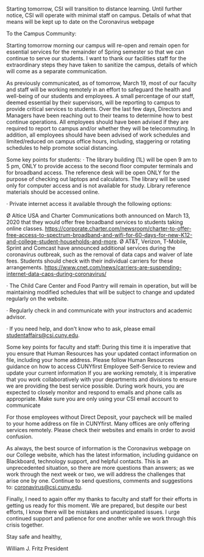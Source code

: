 Starting tomorrow, CSI will transition to distance learning.  Until further notice, CSI will operate with minimal staff on campus. Details of what that means will be kept up to date on the Coronavirus webpage

To the Campus Community:

Starting tomorrow morning our campus will re-open and remain open for essential services for the remainder of Spring semester so that we can continue to serve our students. I want to thank our facilities staff for the extraordinary steps they have taken to sanitize the campus, details of which will come as a separate communication.

As previously communicated, as of tomorrow, March 19, most of our faculty and staff will be working remotely in an effort to safeguard the health and well-being of our students and employees. A small percentage of our staff, deemed essential by their supervisors, will be reporting to campus to provide critical services to students. Over the last few days, Directors and Managers have been reaching out to their teams to determine how to best continue operations. All employees should have been advised if they are required to report to campus and/or whether they will be telecommuting. In addition, all employees should have been advised of work schedules and limited/reduced on campus office hours, including, staggering or rotating schedules to help promote social distancing.

Some key points for students:
·         The library building (1L) will be open 9 am to 5 pm, ONLY to provide access to the second floor computer terminals and for broadband access. The reference desk will be open ONLY for the purpose of checking out laptops and calculators. The library will be used only for computer access and is not available for study. Library reference materials should be accessed online.

·         Private internet access it available through the following options:

Ø  Altice USA and Charter Communications both announced on March 13, 2020 that they would offer free broadband services to students taking online classes.  https://corporate.charter.com/newsroom/charter-to-offer-free-access-to-spectrum-broadband-and-wifi-for-60-days-for-new-K12-and-college-student-households-and-more.
Ø  AT&T, Verizon, T-Mobile, Sprint and Comcast have announced additional services during the coronavirus outbreak, such as the removal of data caps and waiver of late fees.  Students should check with their individual carriers for these arrangements.  https://www.cnet.com/news/carriers-are-suspending-internet-data-caps-during-coronavirus/

·         The Child Care Center and Food Pantry will remain in operation, but will be maintaining modified schedules that will be subject to change and updated regularly on the website.

·         Regularly check in and communicate with your instructors and academic advisor.

·         If you need help, and don't know who to ask, please email studentaffairs@csi.cuny.edu.

Some key points for faculty and staff:
During this time it is imperative that you ensure that Human Resources has your updated contact information on file, including your home address. Please follow Human Resources guidance on how to access CUNYfirst Employee Self-Service to review and update your current information
If you are working remotely, it is imperative that you work collaboratively with your departments and divisions to ensure we are providing the best service possible. During work hours, you are expected to closely monitor and respond to emails and phone calls as appropriate.
Make sure you are only using your CSI email account to communicate

For those employees without Direct Deposit, your paycheck will be mailed to your home address on file in CUNYfirst. Many offices are only offering services remotely. Please check their websites and emails in order to avoid confusion.

As always, the best source of information is the Coronavirus webpage on our College website, which has the latest information, including guidance on Blackboard, technology support, and helpful contacts. This is an unprecedented situation, so there are more questions than answers; as we work through the next week or two, we will address the challenges that arise one by one. Continue to send questions, comments and suggestions to: coronavirus@csi.cuny.edu.

Finally, I need to again offer my thanks to faculty and staff for their efforts in getting us ready for this moment. We are prepared, but despite our best efforts, I know there will be mistakes and unanticipated issues. I urge continued support and patience for one another while we work through this crisis together.

Stay safe and healthy,

William J. Fritz
President

